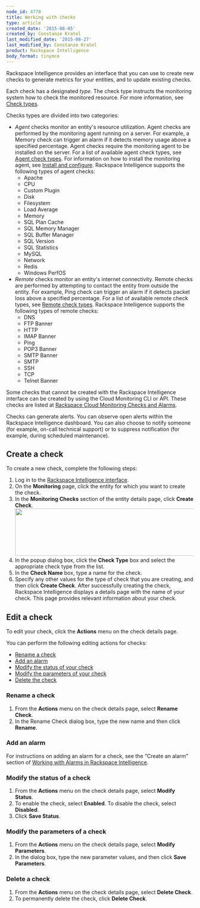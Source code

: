 ```yaml
---
node_id: 4778
title: Working with checks
type: article
created_date: '2015-08-05'
created_by: Constanze Kratel
last_modified_date: '2015-08-27'
last_modified_by: Constanze Kratel
product: Rackspace Intelligence
body_format: tinymce
---
```


Rackspace Intelligence provides an interface that you can use to create
new checks to generate metrics for your entities, and to update existing
checks.

Each check has a designated *type*. The check type instructs the
monitoring system how to check the monitored resource. For more
information, see [Check
types](http://ttp://docs.rackspace.com/cm/api/v1.0/cm-devguide/content/service-check-types.html.).

Checks types are divided into two categories:

-   *Agent* checks monitor an entity's resource utilization. Agent
    checks are performed by the monitoring agent running on a server.
    For example, a Memory check can trigger an alarm if it detects
    memory usage above a specified percentage. Agent checks require the
    monitoring agent to be installed on the server. For a list of
    available agent check types, see [Agent check
    types](http://docs.rackspace.com/cm/api/v1.0/cm-devguide/content/appendix-check-types-agent.html).
    For information on how to install the monitoring agent, see [Install
    and
    configure](http://docs.rackspace.com/cm/api/v1.0/cm-devguide/content/install-configure.html).
    Rackspace Intelligence supports the following types of agent checks:
    -   Apache
    -   CPU
    -   Custom Plugin
    -   Disk
    -   Filesystem
    -   Load Average
    -   Memory
    -   SQL Plan Cache
    -   SQL Memory Manager
    -   SQL Buffer Manager
    -   SQL Version
    -   SQL Statistics
    -   MySQL
    -   Network
    -   Redis
    -   Windows PerfOS
-   *Remote* checks monitor an entity's internet connectivity. Remote
    checks are performed by attempting to contact the entity from
    outside the entity.
    For example, Ping check can trigger an alarm if it detects packet
    loss above a specified percentage. For a list of available remote
    check types, see [Remote check
    types](http://docs.rackspace.com/cm/api/v1.0/cm-devguide/content/appendix-check-types-remote.html).
    Rackspace Intelligence supports the following types of remote
    checks:
    -   DNS
    -   FTP Banner
    -   HTTP
    -   IMAP Banner
    -   Ping
    -   POP3 Banner
    -   SMTP Banner
    -   SMTP
    -   SSH
    -   TCP
    -   Telnet Banner

Some checks that cannot be created with the Rackspace Intelligence
interface can be created by using the Cloud Monitoring CLI or API. These
checks are listed at [Rackspace Cloud Monitoring Checks and
Alarms](/how-to/rackspace-monitoring-checks-and-alarms).

Checks can generate alerts. You can observe open alerts within the
Rackspace Intelligence dashboard. You can also choose to notify someone
(for example, on-call technical support) or to suppress notification
(for example, during scheduled maintenance).

<a href="" id="createcheck"></a>Create a check
----------------------------------------------

To create a new check, complete the following steps:

1.  Log in to the [Rackspace Intelligence
    interface](http://intelligence.rackspace.com).
2.  On the **Monitoring** page, click the entity for which you want to
    create the check.
3.  In the **Monitoring Checks** section of the entity details page,
    click **Create Check**.
    <img src="https://8026b2e3760e2433679c-fffceaebb8c6ee053c935e8915a3fbe7.ssl.cf2.rackcdn.com/field/image/intelligence-checks-create-check.png" width="655" height="127" />
4.  In the popup dialog box, click the **Check Type** box and select the
    appropriate check type from the list.
5.  In the **Check Name** box, type a name for the check.
6.  Specify any other values for the type of check that you are
    creating, and then click **Create Check**.
    After successfully creating the check, Rackspace Intelligence
    displays a details page with the name of your check. This page
    provides relevant information about your check.

[]()Edit a check
----------------

To edit your check, click the **Actions** menu on the check details
page.

You can perform the following editing actions for checks:

-   [Rename a check](#renaming)
-   [Add an alarm](#addingalarm)
-   [Modify the status of your check](#modify)
-   [Modify the parameters of your check](#modifyparams)
-   [Delete the check](#deleting)

### <a href="" id="renaming"></a>Rename a check

1.  From the **Actions** menu on the check details page, select **Rename
    Check**.
2.  In the Rename Check dialog box, type the new name and then
    click **Rename**.

### <a href="" id="addingalarm"></a>Add an alarm

For instructions on adding an alarm for a check, see the &ldquo;Create an
alarm&rdquo; section of [Working with Alarms in Rackspace
Intelligence](/how-to/working-with-alarms).

### <a href="" id="modify"></a>Modify the status of a check

1.  From the **Actions** menu on the check details page, select **Modify
    Status**.
2.  To enable the check, select **Enabled**. To disable the check,
    select **Disabled**.
3.  Click **Save Status**.

### <a href="" id="modifyparams"></a>Modify the parameters of a check

1.  From the **Actions** menu on the check details page, select **Modify
    Parameters**.
2.  In the dialog box, type the new parameter values, and then
    click **Save Parameters**.

### <a href="" id="deleting"></a>Delete a check

1.  From the **Actions** menu on the check details page, select **Delete
    Check**.
2.  To permanently delete the check, click **Delete Check**.


